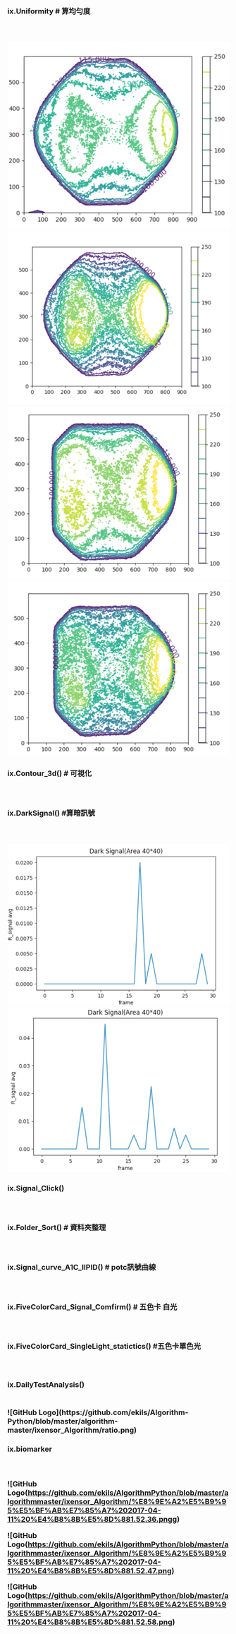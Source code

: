<h3>ix.Uniformity  # 算均勻度<h3><br>


![GitHub Logo](https://github.com/ekils/Algorithm-Python/blob/master/algorithm-master/ixensor_Algorithm/11.png)<br>
![GitHub Logo](https://github.com/ekils/Algorithm-Python/blob/master/algorithm-master/ixensor_Algorithm/12.png)<br>
![GitHub Logo](https://github.com/ekils/Algorithm-Python/blob/master/algorithm-master/ixensor_Algorithm/21.png)<br>
![GitHub Logo](https://github.com/ekils/Algorithm-Python/blob/master/algorithm-master/ixensor_Algorithm/22.png)<br>


<h3>ix.Contour_3d() # 可視化 <h3><br>
<h3>ix.DarkSignal() #算暗訊號 <h3><br>

![GitHub Logo](https://github.com/ekils/Algorithm-Python/blob/master/algorithm-master/ixensor_Algorithm/before.png)<br>
![GitHub Logo](https://github.com/ekils/Algorithm-Python/blob/master/algorithm-master/ixensor_Algorithm/after.png)<br>


<h3>ix.Signal_Click()<h3><br>
<h3>ix.Folder_Sort()  # 資料夾整理<h3><br>
<h3>ix.Signal_curve_A1C_lIPID()   # potc訊號曲線<h3><br>
<h3>ix.FiveColorCard_Signal_Comfirm() # 五色卡 白光<h3><br>
<h3>ix.FiveColorCard_SingleLight_statictics() #五色卡單色光<h3><br>
<h3>ix.DailyTestAnalysis()<h3><br>
![GitHub Logo](https://github.com/ekils/Algorithm-Python/blob/master/algorithm-master/ixensor_Algorithm/ratio.png)<br>

<h3>ix.biomarker <h3><br>


![GitHub Logo(https://github.com/ekils/AlgorithmPython/blob/master/algorithmmaster/ixensor_Algorithm/%E8%9E%A2%E5%B9%95%E5%BF%AB%E7%85%A7%202017-04-11%20%E4%B8%8B%E5%8D%881.52.36.pngg)<br>


![GitHub Logo(https://github.com/ekils/AlgorithmPython/blob/master/algorithmmaster/ixensor_Algorithm/%E8%9E%A2%E5%B9%95%E5%BF%AB%E7%85%A7%202017-04-11%20%E4%B8%8B%E5%8D%881.52.47.png)<br>



![GitHub Logo(https://github.com/ekils/AlgorithmPython/blob/master/algorithmmaster/ixensor_Algorithm/%E8%9E%A2%E5%B9%95%E5%BF%AB%E7%85%A7%202017-04-11%20%E4%B8%8B%E5%8D%881.52.58.png)<br>






